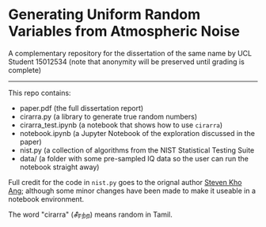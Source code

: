 # Generating Uniform Random Variables from Atmospheric Noise
A complementary repository for the dissertation of the same name by UCL Student 15012534 (note that anonymity will be preserved until grading is complete)
_____

This repo contains:
- paper.pdf (the full dissertation report)
- cirarra.py (a library to generate true random numbers)
- cirarra_test.ipynb (a notebook that shows how to use `cirarra`)
- notebook.ipynb (a Jupyter Notebook of the exploration discussed in the paper) 
- nist.py (a collection of algorithms from the NIST Statistical Testing Suite
- data/ (a folder with some pre-sampled IQ data so the user can run the notebook straight away)

Full credit for the code in `nist.py` goes to the orignal author [Steven Kho Ang](https://github.com/stevenang/randomness_testsuite); although some minor changes have been made to make it useable in a notebook environment.


The word "cirarra" (சீரற்ற) means random in Tamil.
